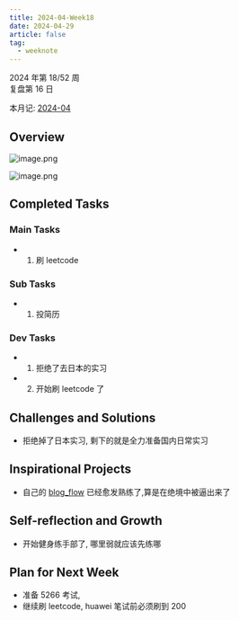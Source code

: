 ```yaml
---
title: 2024-04-Week18
date: 2024-04-29
article: false
tag:
  - weeknote
---
```


2024 年第 18/52 周  
复盘第 16 日

本月记: [2024-04](2024-04)

## Overview

![image.png](https://oss.naglfar28.com/naglfar28/202405140150290.png)

![image.png](https://oss.naglfar28.com/naglfar28/202405052349437.png)

## Completed Tasks
### Main Tasks
- 1. 刷 leetcode
### Sub Tasks
- 1. 投简历
### Dev Tasks
- 1. 拒绝了去日本的实习
- 2. 开始刷 leetcode 了

## Challenges and Solutions
- 拒绝掉了日本实习, 剩下的就是全力准备国内日常实习

## Inspirational Projects
- 自己的 [blog_flow](../../08%20Tools/01%20系统/blog_flow/blog_flow) 已经愈发熟练了,算是在绝境中被逼出来了

## Self-reflection and Growth
- 开始健身练手部了, 哪里弱就应该先练哪

## Plan for Next Week
- 准备 5266 考试,
- 继续刷 leetcode, huawei 笔试前必须刷到 200
